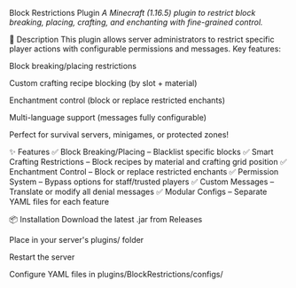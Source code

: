 Block Restrictions Plugin
*A Minecraft (1.16.5) plugin to restrict block breaking, placing, crafting, and enchanting with fine-grained control.*

📖 Description
This plugin allows server administrators to restrict specific player actions with configurable permissions and messages. Key features:

Block breaking/placing restrictions

Custom crafting recipe blocking (by slot + material)

Enchantment control (block or replace restricted enchants)

Multi-language support (messages fully configurable)

Perfect for survival servers, minigames, or protected zones!

✨ Features
✅ Block Breaking/Placing – Blacklist specific blocks
✅ Smart Crafting Restrictions – Block recipes by material and crafting grid position
✅ Enchantment Control – Block or replace restricted enchants
✅ Permission System – Bypass options for staff/trusted players
✅ Custom Messages – Translate or modify all denial messages
✅ Modular Configs – Separate YAML files for each feature

📦 Installation
Download the latest .jar from Releases

Place in your server's plugins/ folder

Restart the server

Configure YAML files in plugins/BlockRestrictions/configs/
